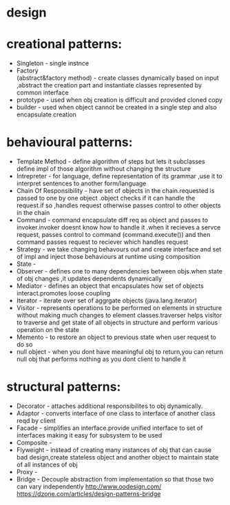 # design
# creational patterns:
   * Singleton                - single instnce
   * Factory  
   (abstract&factory method)  - create classes dynamically based on input ,abstract the creation part and instantiate classes represented                     by common interface
   * prototype                - used when obj creation is difficult and provided cloned copy 
   * builder                  - used when object cannot be created in a single step and also encapsulate creation
# behavioural patterns:
   * Template Method          - define algorithm of steps but lets it subclasses define impl of those algorithm without changing the                                     structure
   * Intrepreter              - for language, define representation of its grammar ,use it to interpret sentences to another                                             form/language
   * Chain Of Responsibility  - have set of objects in the chain.requested is passed to one by one object .object checks if it can                                       handle the request.if so ,handles request otherwise passes control to other objects in the chain
   * Command                  - command encapsulate diff req as object and passes to invoker.invoker doesnt know how to handle it .when                                 it recieves a servce request, passes control to command (command.execute()) and then command passes                                     request to  reciever which handles request
   * Strategy                 - we take changing behavours out and create interface and set of impl and inject those behaviours at                                       runtime using composition
   * State                    - 
   * Observer                 - defines one to many dependencies between objs.when state of obj changes ,it updates dependents                                           dynamically
   * Mediator                 - defines an object that encapsulates how set of objects interact.promotes loose coupling
   * Iterator                 - iterate over set of aggrgate objects (java.lang.iterator)
   * Visitor                  - represents operations to be performed on elements in structure without making much changes to element                                   classes.traverser helps visitor to traverse and  get state of all objects in structure and perform                                       various operation on the state
   * Memento                  - to restore an object to previous state when user request to do so
   * null object              - when you dont have meaningful obj to return,you can return null obj that performs nothing as you dont 
                                 client to handle it
# structural patterns:
   * Decorator                - attaches additional responsibilites to obj dynamically.
   * Adaptor                  - converts interface of one class to interface of another class reqd by client
   * Facade                   - simplifies an interface.provide unified interface to set of interfaces making it easy for subsystem to                                   be used
   * Composite                - 
   * Flyweight                - instead of creating many instances of obj that can cause bad design,create stateless object and another                                 object to maintain state of all instances of obj
   * Proxy                     -
   * Bridge                   - Decouple abstraction from implementation so that those two can vary independently
http://www.oodesign.com/
https://dzone.com/articles/design-patterns-bridge
